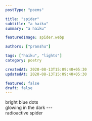 ```yaml
---
postType: "poems"

title: "spider"
subtitle: "a haiku"
summary: "a haiku"

featuredImage: spider.webp

authors: ["pranshu"]

tags: ["haiku", "lights"]
category: poetry

createdAt: 2020-08-13T15:09:40+05:30
updatedAt: 2020-08-13T15:09:40+05:30

featured: false
draft: false
---
```


bright blue dots  
glowing in the dark ---   
radioactive spider
